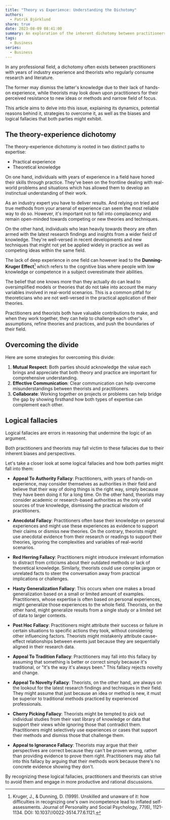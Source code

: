 ```yaml
---
title: "Theory vs Experience: Understanding the Dichotomy"
authors:
  - Patrik Björklund
share: true
date: 2023-08-09 08:41:00
summary: An exploration of the inherent dichotomy between practitioners with industry experience and theorists, with a focus on their respective biases, logical fallacies, and strategies for bridging this divide.
tags:
  - Business
series:
  - Business
---
```

In any professional field, a dichotomy often exists between practitioners with years of industry experience and theorists who regularly consume research and literature. 

The former may dismiss the latter's knowledge due to their lack of hands-on experience, while theorists may look down upon practitioners for their perceived resistance to new ideas or methods and narrow field of focus.

This article aims to delve into this issue, explaining its dynamics, potential reasons behind it, strategies to overcome it, as well as the biases and logical fallacies that both parties might exhibit.

## The theory-experience dichotomy

The theory-experience dichotomy is rooted in two distinct paths to expertise: 

- Practical experience
- Theoretical knowledge

On one hand, individuals with years of experience in a field have honed their skills through practice. They've been on the frontline dealing with real-world problems and situations which has allowed them to develop an instinctual understanding of their work.

As an industry expert you have to deliver results. And relying on tried and true methods from your arsenal of experience can seem the most reliable way to do so. However, it's important not to fall into complacency and remain open-minded towards competing or new theories and techniques.

On the other hand, individuals who lean heavily towards theory are often armed with the latest research findings and insights from a wider field of knowledge. They're well-versed in recent developments and new techniques that might not yet be applied widely in practice as well as competing ideas within the same field.

The lack of deep experience in one field can however lead to the **Dunning-Kruger Effect**[^1^] which refers to the cognitive bias where people with low knowledge or competence in a subject overestimate their abilities.

The belief that one knows more than they actually do can lead to oversimplified models or theories that do not take into account the many variables involved in real-world scenarios. This is a common pitfall for theoreticians who are not well-versed in the practical application of their theories.

Practitioners and theorists both have valuable contributions to make, and when they work together, they can help to challenge each other's assumptions, refine theories and practices, and push the boundaries of their field. 

## Overcoming the divide

Here are some strategies for overcoming this divide:

1. **Mutual Respect**: Both parties should acknowledge the value each brings and appreciate that both theory and practice are important for comprehensive understanding.
2. **Effective Communication**: Clear communication can help overcome misunderstandings between theorists and practitioners.
3. **Collaborate**: Working together on projects or problems can help bridge the gap by showing firsthand how both types of expertise can complement each other.

## Logical fallacies 

Logical fallacies are errors in reasoning that undermine the logic of an argument. 

Both practitioners and theorists may fall victim to these fallacies due to their inherent biases and perspectives. 

Let's take a closer look at some logical fallacies and how both parties might fall into them:

- **Appeal To Authority Fallacy**: Practitioners, with years of hands-on experience, may consider themselves as authorities in their field and believe that their way of doing things is the right way, simply because they have been doing it for a long time. On the other hand, theorists may consider academic or research-based authorities as the only valid sources of true knowledge, dismissing the practical wisdom of practitioners.

- **Anecdotal Fallacy**: Practitioners often base their knowledge on personal experiences and might use these experiences as evidence to support their claims or dismiss new theories. On the contrary, theorists might use anecdotal evidence from their research or readings to support their theories, ignoring the complexities and variables of real-world scenarios.

- **Red Herring Fallacy**: Practitioners might introduce irrelevant information to distract from criticisms about their outdated methods or lack of theoretical knowledge. Similarly, theorists could use complex jargon or unrelated facts to steer the conversation away from practical implications or challenges.

- **Hasty Generalization Fallacy**: This occurs when one makes a broad generalization based on a small or limited amount of examples. Practitioners, whose expertise is often based on personal experiences, might generalize those experiences to the whole field. Theorists, on the other hand, might generalize results from a single study or a limited set of data to larger contexts.

- **Post Hoc Fallacy**: Practitioners might attribute their success or failure in certain situations to specific actions they took, without considering other influencing factors. Theorists might mistakenly attribute cause-effect relationships between events just because they are sequentially aligned in their research data.

- **Appeal To Tradition Fallacy**: Practitioners may fall into this fallacy by assuming that something is better or correct simply because it's traditional, or "it's the way it's always been." This fallacy rejects novelty and change.

- **Appeal To Novelty Fallacy**: Theorists, on the other hand, are always on the lookout for the latest research findings and techniques in their field. They might assume that just because an idea or method is new, it must be superior to traditional methods practiced by experienced professionals. 

- **Cherry Picking Fallacy**: Theorists might be tempted to pick out individual studies from their vast library of knowledge or data that support their views while ignoring those that contradict them. Practitioners might selectively use experiences or cases that support their methods and dismiss those that challenge them.

- **Appeal to Ignorance Fallacy**: Theorists may argue that their perspectives are correct because they can't be proven wrong, rather than providing evidence to prove them right. Practitioners may also fall into this fallacy by arguing that their methods work because there's no concrete evidence showing they don't. 

By recognizing these logical fallacies, practitioners and theorists can strive to avoid them and engage in more productive and rational discussions.


[^1^]: Kruger, J., & Dunning, D. (1999). Unskilled and unaware of it: how difficulties in recognizing one's own incompetence lead to inflated self-assessments. Journal of Personality and Social Psychology, 77(6), 1121-1134. DOI: 10.1037//0022-3514.77.6.1121.



